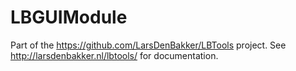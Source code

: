 # LBGUIModule
Part of the https://github.com/LarsDenBakker/LBTools project. See http://larsdenbakker.nl/lbtools/ for documentation.
